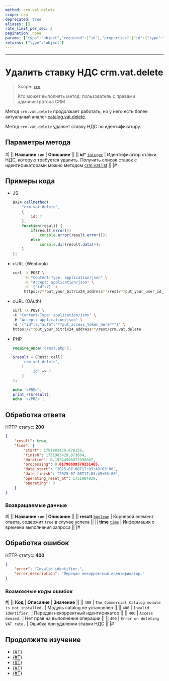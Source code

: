 ```yaml
---
method: crm.vat.delete
scope: crm
deprecated: true
aliases: []
rate_limit_per_sec: 2
pagination: none
params: {"type":"object","required":["id"],"properties":{"id":{"type":"integer"}}}
returns: {"type":"object"}
---
```



---

# Удалить ставку НДС crm.vat.delete

> Scope: [`crm`](../../../scopes/permissions.md)
>
> Кто может выполнять метод: пользователь с правами администратора CRM



Метод `crm.vat.delete` продолжает работать, но у него есть более актуальный аналог [catalog.vat.delete](../../../catalog/vat/catalog-vat-delete.md).



Метод `crm.vat.delete` удаляет ставку НДС по идентификатору.

## Параметры метода



#|
|| **Название**
`тип` | **Описание** ||
|| **id*** 
[`integer`](../../../data-types.md) | Идентификатор ставки НДС, которую требуется удалить. 
Получить список ставок с идентификаторами можно методом [crm.vat.list](./crm-vat-list.md) ||
|#

## Примеры кода





- JS

    ```js
    BX24.callMethod(
        "crm.vat.delete",
        {
            id: 7
        },
        function(result) {
            if(result.error())
                console.error(result.error());
            else
                console.dir(result.data());
        }
    );
    ```

- cURL (Webhook)

    ```bash
    curl -X POST \
         -H "Content-Type: application/json" \
         -H "Accept: application/json" \
         -d '{"id":7}' \
         https://**put_your_bitrix24_address**/rest/**put_your_user_id_here**/**put_your_webbhook_here**/crm.vat.delete
    ```

- cURL (OAuth)

    ```bash
    curl -X POST \
    -H "Content-Type: application/json" \
    -H "Accept: application/json" \
    -d '{"id":7,"auth":"**put_access_token_here**"}' \
    https://**put_your_bitrix24_address**/rest/crm.vat.delete
    ```

- PHP

    ```php
    require_once('crest.php');

    $result = CRest::call(
        'crm.vat.delete',
        [
            'id' => 7
        ]
    );

    echo '<PRE>';
    print_r($result);
    echo '</PRE>';
    ```



## Обработка ответа

HTTP-статус: **200**

```json
{
    "result": true,
    "time": {
        "start": 1751983429.678159,
        "finish": 1751983429.873604,
        "duration": 0.19544506072998047,
        "processing": 0.01796698570251465,
        "date_start": "2025-07-08T17:03:49+03:00",
        "date_finish": "2025-07-08T17:03:49+03:00",
        "operating_reset_at": 1751984029,
        "operating": 0
    }
}
```

### Возвращаемые данные

#|
|| **Название**
`тип` | **Описание** ||
|| **result** 
[`boolean`](../../../data-types.md) |  Корневой элемент ответа, содержит `true` в случае успеха ||
|| **time** 
[`time`](../../../data-types.md#time) | Информация о времени выполнения запроса ||
|#

## Обработка ошибок

HTTP-статус: **400**

```json
{
    "error": "Invalid identifier.",
    "error_description": "Передан некорректный идентификатор."
}
```



### Возможные коды ошибок

#|
|| **Код** | **Описание** | **Значение** ||
|| `400`     | `The Commercial Catalog module is not installed.` | Модуль catalog не установлен ||
|| `400`     | `Invalid identifier.` | Передан некорректный идентификатор ||
|| `400`     | `Access denied.` | Нет прав на выполнение операции ||
|| `400`     | `Error on deleting VAT rate.` | Ошибка при удалении ставки НДС ||
|#



## Продолжите изучение

- [{#T}](./crm-vat-fields.md)
- [{#T}](./crm-vat-list.md)
- [{#T}](./crm-vat-get.md)
- [{#T}](./crm-vat-add.md)
- [{#T}](./crm-vat-update.md) 
